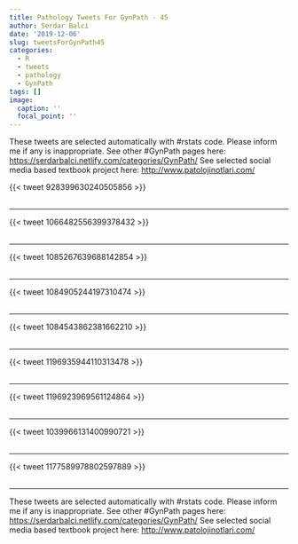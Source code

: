 ```yaml
---
title: Pathology Tweets For GynPath - 45
author: Serdar Balci
date: '2019-12-06'
slug: tweetsForGynPath45
categories:
  - R
  - tweets
  - pathology
  - GynPath
tags: []
image:
  caption: ''
  focal_point: ''
---
```



These tweets are selected automatically with #rstats code. Please inform me if any is inappropriate.
See other #GynPath pages here: https://serdarbalci.netlify.com/categories/GynPath/ 
See selected social media based textbook project here: http://www.patolojinotlari.com/

{{< tweet 928399630240505856 >}}
<br>
<br>
<hr>
{{< tweet 1066482556399378432 >}}
<br>
<br>
<hr>
{{< tweet 1085267639688142854 >}}
<br>
<br>
<hr>
{{< tweet 1084905244197310474 >}}
<br>
<br>
<hr>
{{< tweet 1084543862381662210 >}}
<br>
<br>
<hr>
{{< tweet 1196935944110313478 >}}
<br>
<br>
<hr>
{{< tweet 1196923969561124864 >}}
<br>
<br>
<hr>
{{< tweet 1039966131400990721 >}}
<br>
<br>
<hr>
{{< tweet 1177589978802597889 >}}
<br>
<br>
<hr>


These tweets are selected automatically with #rstats code. Please inform me if any is inappropriate.
See other #GynPath pages here: https://serdarbalci.netlify.com/categories/GynPath/ 
See selected social media based textbook project here: http://www.patolojinotlari.com/
